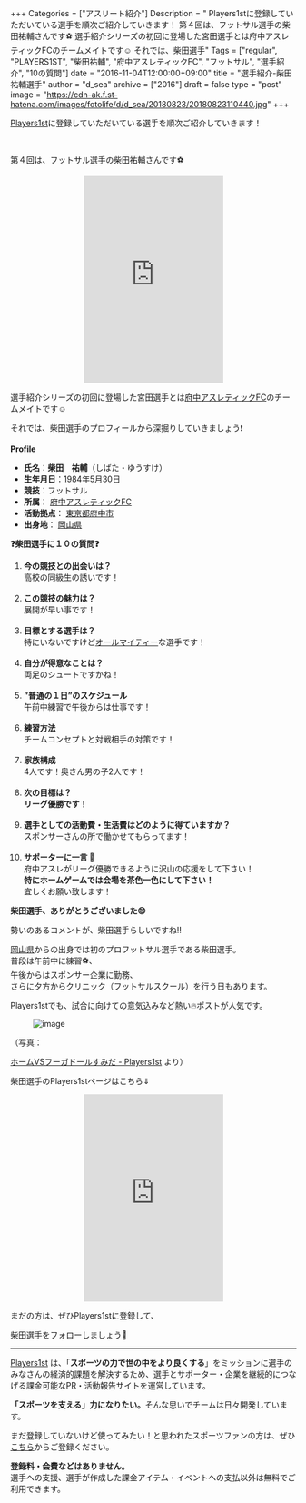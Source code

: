 +++
Categories = ["アスリート紹介"]
Description = " Players1stに登録していただいている選手を順次ご紹介していきます！    第４回は、フットサル選手の柴田祐輔さんです⚽  選手紹介シリーズの初回に登場した宮田選手とは府中アスレティックFCのチームメイトです☺  それでは、柴田選手"
Tags = ["regular", "PLAYERS1ST", "柴田祐輔", "府中アスレティックFC", "フットサル", "選手紹介", "10の質問"]
date = "2016-11-04T12:00:00+09:00"
title = "選手紹介-柴田祐輔選手"
author = "d_sea"
archive = ["2016"]
draft = false
type = "post"
image = "https://cdn-ak.f.st-hatena.com/images/fotolife/d/d_sea/20180823/20180823110440.jpg"
+++

<body>
<p>

<a href="https://players1.st/">Players1st</a>に登録していただいている選手を順次ご紹介していきます！

<br></p>


<p>第４回は、フットサル選手の柴田祐輔さんです⚽
</p>




<center>
<iframe src="https://players1.st/Yusuke21shiba/widget" width="245" height="365" frameborder="0" scrolling="no" class="widget">
</iframe>
</center>




<p>選手紹介シリーズの初回に登場した宮田選手とは<a class="keyword" href="http://d.hatena.ne.jp/keyword/%C9%DC%C3%E6%A5%A2%A5%B9%A5%EC%A5%C6%A5%A3%A5%C3%A5%AFFC">府中アスレティックFC</a>のチームメイトです☺

</p>


<p>それでは、柴田選手のプロフィールから深掘りしていきましょう❗</p>





<p><b>Profile</b></p>


<ul>
<li>
<b>氏名</b>：<b>柴田　祐輔</b>（しばた・ゆうすけ）</li>
<li>
<b>生年月日</b>：<a class="keyword" href="http://d.hatena.ne.jp/keyword/1984">1984</a>年5月30日</li>
<li>
<b>競技</b>：フットサル</li>
<li>
<b>所属</b>： <a class="keyword" href="http://d.hatena.ne.jp/keyword/%C9%DC%C3%E6%A5%A2%A5%B9%A5%EC%A5%C6%A5%A3%A5%C3%A5%AFFC">府中アスレティックFC</a>
</li>
<li>
<b>活動拠点</b>： <a class="keyword" href="http://d.hatena.ne.jp/keyword/%C5%EC%B5%FE%C5%D4%C9%DC%C3%E6%BB%D4">東京都府中市</a>
</li>
<li>
<b>出身地</b>： <a class="keyword" href="http://d.hatena.ne.jp/keyword/%B2%AC%BB%B3%B8%A9">岡山県</a>
</li>
</ul>


<p><b><b>❓柴田</b>選手に１０の質問❓</b></p>


<ol>
<li>
<b>今の競技との出会いは？</b><br>
高校の同級生の誘いです！<br><br>
</li>
<li>
<b>この競技の魅力は？</b><br>
展開が早い事です！<br><br>
</li>
<li>
<b>目標とする選手は？</b><br>
特にいないですけど<a class="keyword" href="http://d.hatena.ne.jp/keyword/%A5%AA%A1%BC%A5%EB%A5%DE%A5%A4%A5%C6%A5%A3%A1%BC">オールマイティー</a>な選手です！<br><br>
</li>
<li>
<b>自分が得意なことは？</b><br>
両足のシュートですかね！<br><br>
</li>
<li>
<b>”普通の１日”のスケジュール</b><br>
午前中練習で午後からは仕事です！<br><br>
</li>
<li>
<b>練習方法</b><br>
チームコンセプトと対戦相手の対策です！<br><br>
</li>
<li>
<b>家族構成</b><br>
4人です！奥さん男の子2人です！<br><br>
</li>
<li>
<b>次の目標は？</b><br><b>
リーグ優勝です！</b><br><br>
</li>
<li>
<b>選手としての活動費・生活費はどのように得ていますか？</b><br>
スポンサーさんの所で働かせてもらってます！<br><br>
</li>
<li>
<b>サポーターに一言 💬</b> <br>
府中アスレがリーグ優勝できるように沢山の応援をして下さい！ <br><b>特にホームゲームでは会場を茶色一色にして下さい！</b> <br>宜しくお願い致します！</li>
</ol>


<p><b>柴田選手、ありがとうございました😊</b></p>


<p>勢いのあるコメントが、柴田選手らしいですね‼</p>


<p><a class="keyword" href="http://d.hatena.ne.jp/keyword/%B2%AC%BB%B3%B8%A9">岡山県</a>からの出身では初のプロフットサル選手である柴田選手。<br>普段は午前中に練習⚽、<br>午後からはスポンサー企業に勤務、<br>さらに夕方からクリニック（フットサルスクール）を行う日もあります。</p>


<p>Players1stでも、試合に向けての意気込みなど熱い🔥ポストが人気です。</p>


<p><figure data-orig-width="1368" data-orig-height="912" class="tmblr-full"><img src="https://cdn-ak.f.st-hatena.com/images/fotolife/d/d_sea/20180823/20180823110440.jpg" alt="image" data-orig-width="1368" data-orig-height="912"></figure></p>
<p>（写真：</p>

<p><a href="https://players1.st/posts/19">ホームVSフーガドールすみだ - Players1st</a> より）</p>

<p>柴田選手のPlayers1stページはこちら⇓</p>




<center>
<iframe src="https://players1.st/Yusuke21shiba/widget" width="245" height="365" frameborder="0" scrolling="no" class="widget">
</iframe>
</center>




<p>まだの方は、ぜひPlayers1stに登録して、

柴田選手をフォローしましょう🎉</p>


<hr>
<p><a href="https://players1.st/">Players1st</a> は、「<b>スポーツの力で世の中をより良くする</b>」をミッションに選手のみなさんの経済的課題を解決するため、選手とサポーター・企業を継続的につなげる課金可能なPR・活動報告サイトを運営しています。</p>
<p><b>「スポーツを支える」力になりたい。</b>そんな思いでチームは日々開発しています。</p>
<p>まだ登録していないけど使ってみたい！と思われたスポーツファンの方は、ぜひ <a href="http://t.umblr.com/redirect?z=https%3A%2F%2Fplayers1.st%2Fusers%2Fsign_up&amp;t=ZWI5MThjZTUzZmY2NjA4YjIzNGUwOTZmMTNlZTA1OGRhZTJkZjFhNyxPdm1QVGF4Sw%3D%3D&amp;b=t%3A-7pvJN5T_razjN_5MnfSsw&amp;m=1">こちら</a>からご登録ください。</p>
<p><b>登録料・会費などはありません。</b><br>選手への支援、選手が作成した課金アイテム・イベントへの支払以外は無料でご利用できます。</p>

</body>
